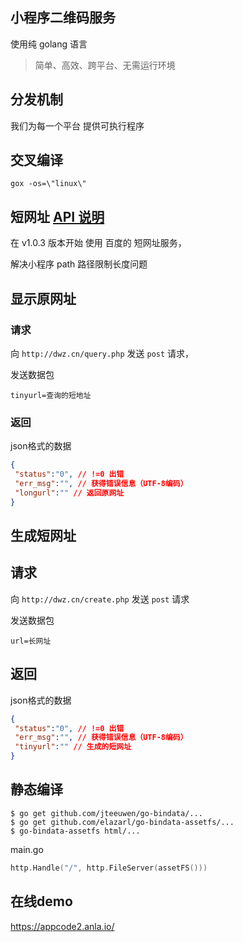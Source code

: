 ## 小程序二维码服务

使用纯 golang 语言 

> 简单、高效、跨平台、无需运行环境


## 分发机制

我们为每一个平台 提供可执行程序


## 交叉编译


```
gox -os=\"linux\"
```


## 短网址 [API 说明](http://dwz.cn/api)

在 v1.0.3 版本开始 使用 百度的 短网址服务，

解决小程序 path 路径限制长度问题


## 显示原网址

### 请求

向 `http://dwz.cn/query.php` 发送 `post` 请求，

发送数据包

```
tinyurl=查询的短地址
```

### 返回

json格式的数据

```json
{
 "status":"0", // !=0 出错
 "err_msg":"", // 获得错误信息（UTF-8编码）
 "longurl":"" // 返回原网址
}
```

## 生成短网址

## 请求

向 `http://dwz.cn/create.php` 发送 `post` 请求

发送数据包
```
url=长网址
```

## 返回

json格式的数据

```json
{
 "status":"0", // !=0 出错
 "err_msg":"", // 获得错误信息（UTF-8编码）
 "tinyurl":"" // 生成的短网址
}
```





## 静态编译

```
$ go get github.com/jteeuwen/go-bindata/...
$ go get github.com/elazarl/go-bindata-assetfs/...
$ go-bindata-assetfs html/...
```

main.go

```go
http.Handle("/", http.FileServer(assetFS()))
```

## 在线demo

https://appcode2.anla.io/
